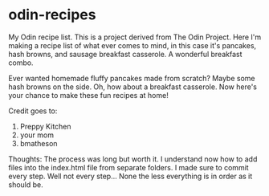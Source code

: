 # odin-recipes
My Odin recipe list.
This is a project derived from The Odin Project. Here I'm making a recipe list of what ever comes to mind, in this case it's pancakes, hash browns, and sausage breakfast casserole. A wonderful breakfast combo.

Ever wanted homemade fluffy pancakes made from scratch? Maybe some hash browns on the side. Oh, how about a breakfast casserole. Now here's your chance to make these fun recipes at home!

Credit goes to:
1. Preppy Kitchen
2. your mom
3. bmatheson

Thoughts:
The process was long but worth it. I understand now how to add files into the index.html file from separate folders. I made sure to commit every step. Well not every step... None the less everything is in order as it should be.

